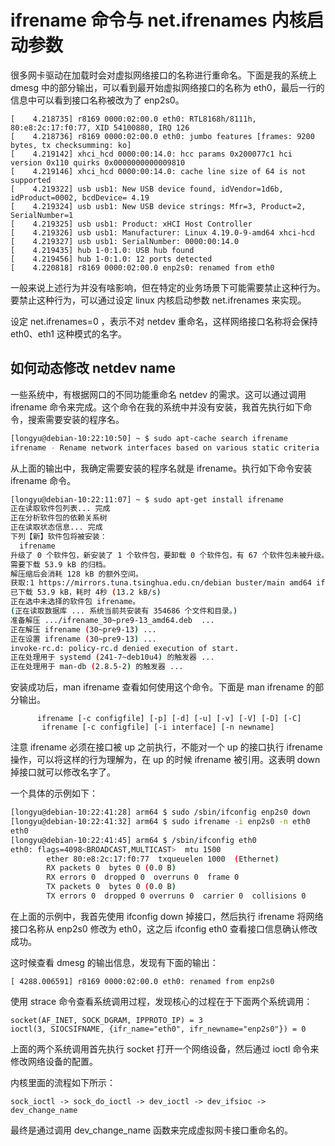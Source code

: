 # ifrename 命令与 net.ifrenames 内核启动参数
很多网卡驱动在加载时会对虚拟网络接口的名称进行重命名。下面是我的系统上 dmesg 中的部分输出，可以看到最开始虚拟网络接口的名称为 eth0，最后一行的信息中可以看到接口名称被改为了 enp2s0。

```
[    4.218735] r8169 0000:02:00.0 eth0: RTL8168h/8111h, 80:e8:2c:17:f0:77, XID 54100880, IRQ 126
[    4.218736] r8169 0000:02:00.0 eth0: jumbo features [frames: 9200 bytes, tx checksumming: ko]
[    4.219142] xhci_hcd 0000:00:14.0: hcc params 0x200077c1 hci version 0x110 quirks 0x0000000000009810
[    4.219146] xhci_hcd 0000:00:14.0: cache line size of 64 is not supported
[    4.219322] usb usb1: New USB device found, idVendor=1d6b, idProduct=0002, bcdDevice= 4.19
[    4.219324] usb usb1: New USB device strings: Mfr=3, Product=2, SerialNumber=1
[    4.219325] usb usb1: Product: xHCI Host Controller
[    4.219326] usb usb1: Manufacturer: Linux 4.19.0-9-amd64 xhci-hcd
[    4.219327] usb usb1: SerialNumber: 0000:00:14.0
[    4.219435] hub 1-0:1.0: USB hub found
[    4.219456] hub 1-0:1.0: 12 ports detected
[    4.220818] r8169 0000:02:00.0 enp2s0: renamed from eth0
```
一般来说上述行为并没有啥影响，但在特定的业务场景下可能需要禁止这种行为。要禁止这种行为，可以通过设定 linux 内核启动参数 net.ifrenames 来实现。

设定 net.ifrenames=0 ，表示不对 netdev 重命名，这样网络接口名称将会保持 eth0、eth1 这种模式的名字。

## 如何动态修改 netdev name
一些系统中，有根据网口的不同功能重命名 netdev 的需求。这可以通过调用 ifrename 命令来完成。这个命令在我的系统中并没有安装，我首先执行如下命令，搜索需要安装的程序名。

```bash
[longyu@debian-10:22:10:50] ~ $ sudo apt-cache search ifrename
ifrename - Rename network interfaces based on various static criteria
```
从上面的输出中，我确定需要安装的程序名就是 ifrename。执行如下命令安装 ifrename 命令。

```bash
[longyu@debian-10:22:11:07] ~ $ sudo apt-get install ifrename
正在读取软件包列表... 完成
正在分析软件包的依赖关系树       
正在读取状态信息... 完成       
下列【新】软件包将被安装：
  ifrename
升级了 0 个软件包，新安装了 1 个软件包，要卸载 0 个软件包，有 67 个软件包未被升级。
需要下载 53.9 kB 的归档。
解压缩后会消耗 128 kB 的额外空间。
获取:1 https://mirrors.tuna.tsinghua.edu.cn/debian buster/main amd64 ifrename amd64 30~pre9-13 [53.9 kB]
已下载 53.9 kB，耗时 4秒 (13.2 kB/s)
正在选中未选择的软件包 ifrename。
(正在读取数据库 ... 系统当前共安装有 354686 个文件和目录。)
准备解压 .../ifrename_30~pre9-13_amd64.deb  ...
正在解压 ifrename (30~pre9-13) ...
正在设置 ifrename (30~pre9-13) ...
invoke-rc.d: policy-rc.d denied execution of start.
正在处理用于 systemd (241-7~deb10u4) 的触发器 ...
正在处理用于 man-db (2.8.5-2) 的触发器 ...
```
安装成功后，man ifrename 查看如何使用这个命令。下面是 man ifrename 的部分输出。

```
      ifrename [-c configfile] [-p] [-d] [-u] [-v] [-V] [-D] [-C]
       ifrename [-c configfile] [-i interface] [-n newname]
```
注意 ifrename 必须在接口被 up 之前执行，不能对一个 up 的接口执行 ifrename 操作，可以将这样的行为理解为，在 up 的时候 ifrename 被引用。这表明 down 掉接口就可以修改名字了。

一个具体的示例如下：

```bash
[longyu@debian-10:22:41:28] arm64 $ sudo /sbin/ifconfig enp2s0 down
[longyu@debian-10:22:41:32] arm64 $ sudo ifrename -i enp2s0 -n eth0
eth0
[longyu@debian-10:22:41:45] arm64 $ /sbin/ifconfig eth0
eth0: flags=4098<BROADCAST,MULTICAST>  mtu 1500
        ether 80:e8:2c:17:f0:77  txqueuelen 1000  (Ethernet)
        RX packets 0  bytes 0 (0.0 B)
        RX errors 0  dropped 0  overruns 0  frame 0
        TX packets 0  bytes 0 (0.0 B)
        TX errors 0  dropped 0 overruns 0  carrier 0  collisions 0
```
在上面的示例中，我首先使用 ifconfig down 掉接口，然后执行 ifrename 将网络接口名称从 enp2s0 修改为 eth0，这之后 ifconfig eth0 查看接口信息确认修改成功。

这时候查看 dmesg 的输出信息，发现有下面的输出：

```
[ 4288.006591] r8169 0000:02:00.0 eth0: renamed from enp2s0
```
使用 strace 命令查看系统调用过程，发现核心的过程在于下面两个系统调用：

```
socket(AF_INET, SOCK_DGRAM, IPPROTO_IP) = 3
ioctl(3, SIOCSIFNAME, {ifr_name="eth0", ifr_newname="enp2s0"}) = 0
```
上面的两个系统调用首先执行 socket 打开一个网络设备，然后通过 ioctl 命令来修改网络设备的配置。

内核里面的流程如下所示：

```
sock_ioctl -> sock_do_ioctl -> dev_ioctl -> dev_ifsioc -> dev_change_name
```
最终是通过调用 dev_change_name 函数来完成虚拟网卡接口重命名的。

